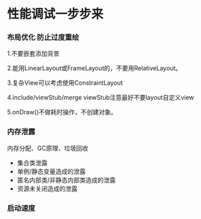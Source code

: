 # 性能调试一步步来

### 布局优化 防止过度重绘
1.不要嵌套添加背景        

2.能用LinearLayout或FrameLayout的，不要用RelativeLayout。        

3.复杂View可以考虑使用ConstraintLayout        

4.include/viewStub/merge  viewStub注意最好不要layout自定义view        

5.onDraw()不做耗时操作，不创建对象。

### 内存泄露
内存分配、GC原理、垃圾回收        
* 集合类泄露
* 单例/静态变量造成的泄露
* 匿名内部类/非静态内部类造成的泄露
* 资源未关闭造成的泄露

### 启动速度
